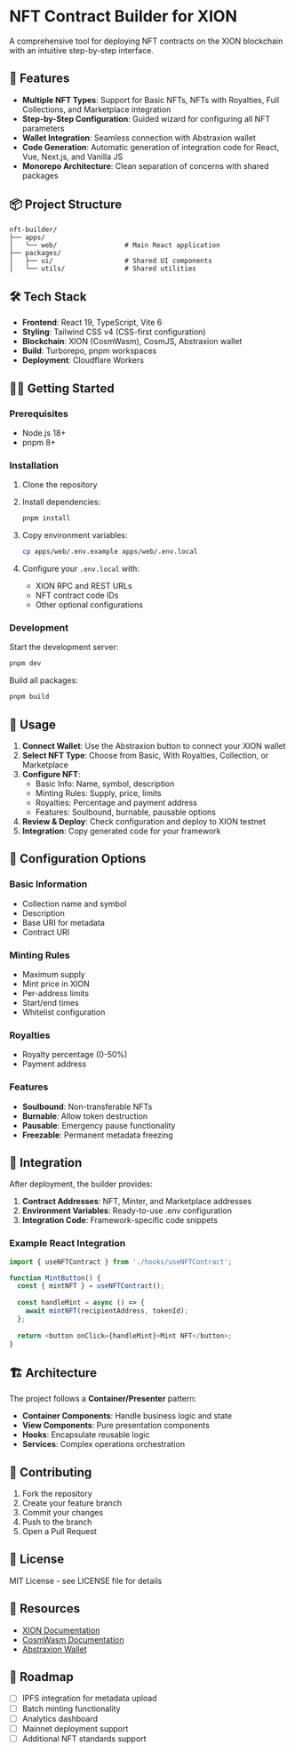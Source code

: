 # NFT Contract Builder for XION

A comprehensive tool for deploying NFT contracts on the XION blockchain with an intuitive step-by-step interface.

## 🚀 Features

- **Multiple NFT Types**: Support for Basic NFTs, NFTs with Royalties, Full Collections, and Marketplace integration
- **Step-by-Step Configuration**: Guided wizard for configuring all NFT parameters
- **Wallet Integration**: Seamless connection with Abstraxion wallet
- **Code Generation**: Automatic generation of integration code for React, Vue, Next.js, and Vanilla JS
- **Monorepo Architecture**: Clean separation of concerns with shared packages

## 📦 Project Structure

```
nft-builder/
├── apps/
│   └── web/                 # Main React application
├── packages/
│   ├── ui/                  # Shared UI components
│   └── utils/               # Shared utilities
```

## 🛠️ Tech Stack

- **Frontend**: React 19, TypeScript, Vite 6
- **Styling**: Tailwind CSS v4 (CSS-first configuration)
- **Blockchain**: XION (CosmWasm), CosmJS, Abstraxion wallet
- **Build**: Turborepo, pnpm workspaces
- **Deployment**: Cloudflare Workers

## 🏃‍♂️ Getting Started

### Prerequisites

- Node.js 18+
- pnpm 8+

### Installation

1. Clone the repository
2. Install dependencies:
   ```bash
   pnpm install
   ```

3. Copy environment variables:
   ```bash
   cp apps/web/.env.example apps/web/.env.local
   ```

4. Configure your `.env.local` with:
   - XION RPC and REST URLs
   - NFT contract code IDs
   - Other optional configurations

### Development

Start the development server:

```bash
pnpm dev
```

Build all packages:

```bash
pnpm build
```

## 🎯 Usage

1. **Connect Wallet**: Use the Abstraxion button to connect your XION wallet
2. **Select NFT Type**: Choose from Basic, With Royalties, Collection, or Marketplace
3. **Configure NFT**:
   - Basic Info: Name, symbol, description
   - Minting Rules: Supply, price, limits
   - Royalties: Percentage and payment address
   - Features: Soulbound, burnable, pausable options
4. **Review & Deploy**: Check configuration and deploy to XION testnet
5. **Integration**: Copy generated code for your framework

## 📝 Configuration Options

### Basic Information
- Collection name and symbol
- Description
- Base URI for metadata
- Contract URI

### Minting Rules
- Maximum supply
- Mint price in XION
- Per-address limits
- Start/end times
- Whitelist configuration

### Royalties
- Royalty percentage (0-50%)
- Payment address

### Features
- **Soulbound**: Non-transferable NFTs
- **Burnable**: Allow token destruction
- **Pausable**: Emergency pause functionality
- **Freezable**: Permanent metadata freezing

## 🔗 Integration

After deployment, the builder provides:

1. **Contract Addresses**: NFT, Minter, and Marketplace addresses
2. **Environment Variables**: Ready-to-use .env configuration
3. **Integration Code**: Framework-specific code snippets

### Example React Integration

```typescript
import { useNFTContract } from './hooks/useNFTContract';

function MintButton() {
  const { mintNFT } = useNFTContract();
  
  const handleMint = async () => {
    await mintNFT(recipientAddress, tokenId);
  };
  
  return <button onClick={handleMint}>Mint NFT</button>;
}
```

## 🏗️ Architecture

The project follows a **Container/Presenter** pattern:

- **Container Components**: Handle business logic and state
- **View Components**: Pure presentation components
- **Hooks**: Encapsulate reusable logic
- **Services**: Complex operations orchestration

## 🤝 Contributing

1. Fork the repository
2. Create your feature branch
3. Commit your changes
4. Push to the branch
5. Open a Pull Request

## 📄 License

MIT License - see LICENSE file for details

## 🔗 Resources

- [XION Documentation](https://docs.burnt.com)
- [CosmWasm Documentation](https://docs.cosmwasm.com)
- [Abstraxion Wallet](https://docs.burnt.com/abstraxion)

## 🚧 Roadmap

- [ ] IPFS integration for metadata upload
- [ ] Batch minting functionality
- [ ] Analytics dashboard
- [ ] Mainnet deployment support
- [ ] Additional NFT standards support